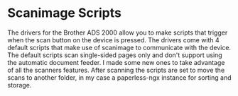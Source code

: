 # **Scanimage Scripts**


The drivers for the Brother ADS 2000 allow you to make scripts that trigger when the scan button on the device is pressed. The drivers come with 4 default scripts that make use of scanimage to communicate with the device. The default scripts scan single-sided pages only and don't support using the automatic document feeder. I made some new ones to take advantage of all the scanners features. After scanning the scripts are set to move the scans to another folder, in my case a paperless-ngx instance for sorting and storage. 
